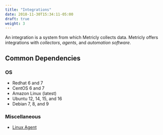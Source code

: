 ```yaml
---
title: "Integrations"
date: 2018-11-30T15:34:11-05:00
draft: true
weight: 3
---
```

An integration is a system from which Metricly collects data. Metricly offers integrations with *collectors*, *agents*, and *automation software*.

## Common Dependencies

### OS
- Redhat 6 and 7
- CentOS 6 and 7
- Amazon Linux (latest)
- Ubuntu 12, 14, 15, and 16
- Debian 7, 8, and 9

###  Miscellaneous
- [Linux Agent][1]


[1]: /integrations/agents/linux-agent
